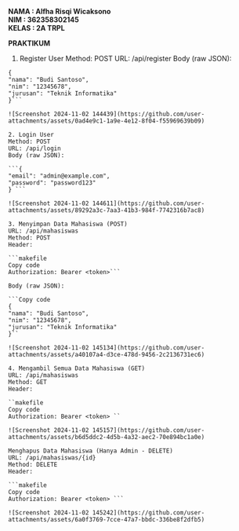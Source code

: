 **NAMA    : Alfha Risqi Wicaksono**                                             
**NIM     : 362358302145**                                                      
**KELAS   : 2A TRPL**
                                                                                    
**PRAKTIKUM**

1. Register User 
Method: POST 
URL: /api/register 
Body (raw JSON):

```Copy code 
{ 
"nama": "Budi Santoso", 
"nim": "12345678", 
"jurusan": "Teknik Informatika" 
}```

![Screenshot 2024-11-02 144439](https://github.com/user-attachments/assets/0ad4e9c1-1a9e-4e12-8f04-f55969639b09)

2. Login User 
Method: POST 
URL: /api/login 
Body (raw JSON):

```{ 
"email": "admin@example.com", 
"password": "password123" 
} ```

![Screenshot 2024-11-02 144611](https://github.com/user-attachments/assets/89292a3c-7aa3-41b3-984f-7742316b7ac8)

3. Menyimpan Data Mahasiswa (POST) 
URL: /api/mahasiswas 
Method: POST 
Header:

```makefile 
Copy code 
Authorization: Bearer <token>```

Body (raw JSON):

```Copy code 
{ 
"nama": "Budi Santoso", 
"nim": "12345678", 
"jurusan": "Teknik Informatika" 
}``

![Screenshot 2024-11-02 145134](https://github.com/user-attachments/assets/a40107a4-d3ce-478d-9456-2c2136731ec6)

4. Mengambil Semua Data Mahasiswa (GET) 
URL: /api/mahasiswas 
Method: GET 
Header:

``makefile 
Copy code 
Authorization: Bearer <token> ``

![Screenshot 2024-11-02 145157](https://github.com/user-attachments/assets/b6d5ddc2-4d5b-4a32-aec2-70e894bc1a0e)

Menghapus Data Mahasiswa (Hanya Admin - DELETE) 
URL: /api/mahasiswas/{id} 
Method: DELETE 
Header:

```makefile 
Copy code 
Authorization: Bearer <token> ```

![Screenshot 2024-11-02 145242](https://github.com/user-attachments/assets/6a0f3769-7cce-47a7-bbdc-336be8f2dfb5)
